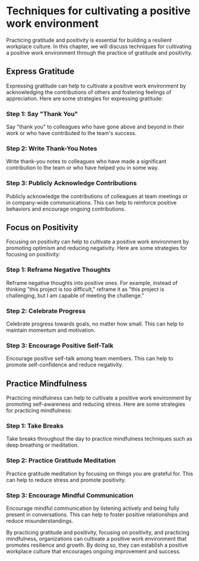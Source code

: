 Techniques for cultivating a positive work environment
======================================================================================================

Practicing gratitude and positivity is essential for building a resilient workplace culture. In this chapter, we will discuss techniques for cultivating a positive work environment through the practice of gratitude and positivity.

Express Gratitude
-----------------

Expressing gratitude can help to cultivate a positive work environment by acknowledging the contributions of others and fostering feelings of appreciation. Here are some strategies for expressing gratitude:

### Step 1: Say "Thank You"

Say "thank you" to colleagues who have gone above and beyond in their work or who have contributed to the team's success.

### Step 2: Write Thank-You Notes

Write thank-you notes to colleagues who have made a significant contribution to the team or who have helped you in some way.

### Step 3: Publicly Acknowledge Contributions

Publicly acknowledge the contributions of colleagues at team meetings or in company-wide communications. This can help to reinforce positive behaviors and encourage ongoing contributions.

Focus on Positivity
-------------------

Focusing on positivity can help to cultivate a positive work environment by promoting optimism and reducing negativity. Here are some strategies for focusing on positivity:

### Step 1: Reframe Negative Thoughts

Reframe negative thoughts into positive ones. For example, instead of thinking "this project is too difficult," reframe it as "this project is challenging, but I am capable of meeting the challenge."

### Step 2: Celebrate Progress

Celebrate progress towards goals, no matter how small. This can help to maintain momentum and motivation.

### Step 3: Encourage Positive Self-Talk

Encourage positive self-talk among team members. This can help to promote self-confidence and reduce negativity.

Practice Mindfulness
--------------------

Practicing mindfulness can help to cultivate a positive work environment by promoting self-awareness and reducing stress. Here are some strategies for practicing mindfulness:

### Step 1: Take Breaks

Take breaks throughout the day to practice mindfulness techniques such as deep breathing or meditation.

### Step 2: Practice Gratitude Meditation

Practice gratitude meditation by focusing on things you are grateful for. This can help to reduce stress and promote positivity.

### Step 3: Encourage Mindful Communication

Encourage mindful communication by listening actively and being fully present in conversations. This can help to foster positive relationships and reduce misunderstandings.

By practicing gratitude and positivity, focusing on positivity, and practicing mindfulness, organizations can cultivate a positive work environment that promotes resilience and growth. By doing so, they can establish a positive workplace culture that encourages ongoing improvement and success.
